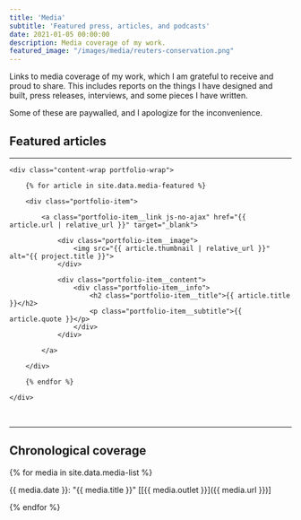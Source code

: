```yaml
---
title: 'Media'
subtitle: 'Featured press, articles, and podcasts'
date: 2021-01-05 00:00:00
description: Media coverage of my work.
featured_image: "/images/media/reuters-conservation.png"
---
```


Links to media coverage of my work, which I am grateful to receive and proud to share. This includes reports on the things I have designed and built, press releases, interviews, and some pieces I have written.

Some of these are paywalled, and I apologize for the inconvenience.

## Featured articles

---

<section class="portfolio">

    <div class="content-wrap portfolio-wrap">

        {% for article in site.data.media-featured %}

        <div class="portfolio-item">

            <a class="portfolio-item__link js-no-ajax" href="{{ article.url | relative_url }}" target="_blank">

                <div class="portfolio-item__image">
                    <img src="{{ article.thumbnail | relative_url }}" alt="{{ project.title }}">
                </div>

                <div class="portfolio-item__content">
                    <div class="portfolio-item__info">
                        <h2 class="portfolio-item__title">{{ article.title }}</h2>
                        <p class="portfolio-item__subtitle">{{ article.quote }}</p>
                    </div>
                </div>

            </a>

        </div>

        {% endfor %}

    </div>

</section>

<p>&nbsp;</p>

---

## Chronological coverage

{% for media in site.data.media-list %}

{{ media.date }}: "{{ media.title }}" [[{{ media.outlet }}]({{ media.url }})]

{% endfor %}